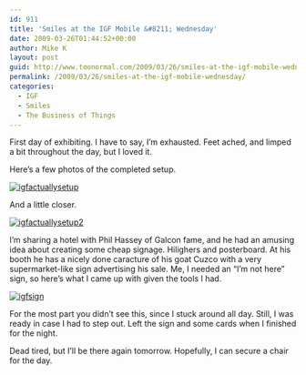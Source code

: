 ```yaml
---
id: 911
title: 'Smiles at the IGF Mobile &#8211; Wednesday'
date: 2009-03-26T01:44:52+00:00
author: Mike K
layout: post
guid: http://www.toonormal.com/2009/03/26/smiles-at-the-igf-mobile-wednesday/
permalink: /2009/03/26/smiles-at-the-igf-mobile-wednesday/
categories:
  - IGF
  - Smiles
  - The Business of Things
---
```

First day of exhibiting. I have to say, I&#8217;m exhausted. Feet ached, and limped a bit throughout the day, but I loved it.

Here&#8217;s a few photos of the completed setup.

[<img src="/wp-content/uploads/2009/03/igfactuallysetup-450x337.jpg" alt="igfactuallysetup" title="igfactuallysetup" width="450" height="337" class="aligncenter size-medium wp-image-908" srcset="/wp-content/uploads/2009/03/igfactuallysetup-450x337.jpg 450w, /wp-content/uploads/2009/03/igfactuallysetup.jpg 912w" sizes="(max-width: 450px) 100vw, 450px" />](/wp-content/uploads/2009/03/igfactuallysetup.jpg)

And a little closer.

[<img src="/wp-content/uploads/2009/03/igfactuallysetup2-450x337.jpg" alt="igfactuallysetup2" title="igfactuallysetup2" width="450" height="337" class="aligncenter size-medium wp-image-909" srcset="/wp-content/uploads/2009/03/igfactuallysetup2-450x337.jpg 450w, /wp-content/uploads/2009/03/igfactuallysetup2.jpg 912w" sizes="(max-width: 450px) 100vw, 450px" />](/wp-content/uploads/2009/03/igfactuallysetup2.jpg)

I&#8217;m sharing a hotel with Phil Hassey of Galcon fame, and he had an amusing idea about creating some cheap signage. Hilighers and posterboard. At his booth he has a nicely done caracture of his goat Cuzco with a very supermarket-like sign advertising his sale. Me, I needed an &#8220;I&#8217;m not here&#8221; sign, so here&#8217;s what I came up with given the tools I had.

[<img src="/wp-content/uploads/2009/03/igfsign-450x337.jpg" alt="igfsign" title="igfsign" width="450" height="337" class="aligncenter size-medium wp-image-910" srcset="/wp-content/uploads/2009/03/igfsign-450x337.jpg 450w, /wp-content/uploads/2009/03/igfsign.jpg 912w" sizes="(max-width: 450px) 100vw, 450px" />](/wp-content/uploads/2009/03/igfsign.jpg)

For the most part you didn&#8217;t see this, since I stuck around all day. Still, I was ready in case I had to step out. Left the sign and some cards when I finished for the night.

Dead tired, but I&#8217;ll be there again tomorrow. Hopefully, I can secure a chair for the day.